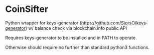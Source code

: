 # CoinSifter
Python wrapper for keys-generator (https://github.com/SjorsO/keys-generator) w/ balance check via blockchain.info public API

Requires keys-generator to be installed and in PATH to operate.

Otherwise should require no further than standard python3 functions.

